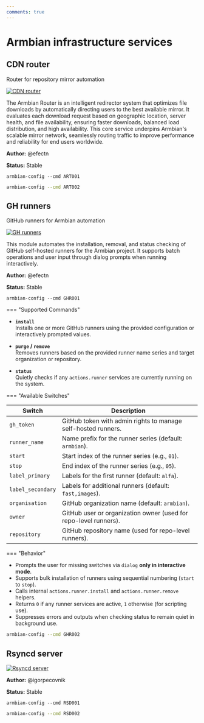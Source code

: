 ```yaml
---
comments: true
---
```


# Armbian infrastructure services

## CDN router


Router for repository mirror automation


<!--- section image START from tools/include/images/ART001.png --->
[![CDN router](/images/ART001.png)](#)
<!--- section image STOP from tools/include/images/ART001.png --->


<!--- header START from tools/include/markdown/ART001-header.md --->
The Armbian Router is an intelligent redirector system that optimizes file downloads by automatically directing users to the best available mirror. It evaluates each download request based on geographic location, server health, and file availability, ensuring faster downloads, balanced load distribution, and high availability. This core service underpins Armbian's scalable mirror network, seamlessly routing traffic to improve performance and reliability for end users worldwide.

<!--- header STOP from tools/include/markdown/ART001-header.md --->

**Author:** @efectn

**Status:** Stable


~~~ custombash
armbian-config --cmd ART001
~~~


~~~ bash title="Remove CDN router:"
armbian-config --cmd ART002
~~~



## GH runners


GitHub runners for Armbian automation


<!--- section image START from tools/include/images/GHR001.png --->
[![GH runners](/images/GHR001.png)](#)
<!--- section image STOP from tools/include/images/GHR001.png --->


<!--- header START from tools/include/markdown/GHR001-header.md --->
This module automates the installation, removal, and status checking of GitHub self-hosted runners for the Armbian project. It supports batch operations and user input through dialog prompts when running interactively.

<!--- header STOP from tools/include/markdown/GHR001-header.md --->

**Author:** @efectn

**Status:** Stable


~~~ custombash
armbian-config --cmd GHR001
~~~


<!--- footer START from tools/include/markdown/GHR001-footer.md --->
=== "Supported Commands"

- **`install`**  
  Installs one or more GitHub runners using the provided configuration or interactively prompted values.

- **`purge` / `remove`**  
  Removes runners based on the provided runner name series and target organization or repository.

- **`status`**  
  Quietly checks if any `actions.runner` services are currently running on the system.

=== "Available Switches"

| Switch             | Description                                                                 |
|--------------------|-----------------------------------------------------------------------------|
| `gh_token`         | GitHub token with admin rights to manage self-hosted runners.               |
| `runner_name`      | Name prefix for the runner series (default: `armbian`).                     |
| `start`            | Start index of the runner series (e.g., `01`).                              |
| `stop`             | End index of the runner series (e.g., `05`).                                |
| `label_primary`    | Labels for the first runner (default: `alfa`).                              |
| `label_secondary`  | Labels for additional runners (default: `fast,images`).                     |
| `organisation`     | GitHub organization name (default: `armbian`).                              |
| `owner`            | GitHub user or organization owner (used for repo-level runners).            |
| `repository`       | GitHub repository name (used for repo-level runners).                       |

=== "Behavior"

- Prompts the user for missing switches via `dialog` **only in interactive mode**.
- Supports bulk installation of runners using sequential numbering (`start` to `stop`).
- Calls internal `actions.runner.install` and `actions.runner.remove` helpers.
- Returns `0` if any runner services are active, `1` otherwise (for scripting use).
- Suppresses errors and outputs when checking status to remain quiet in background use.

<!--- footer STOP from tools/include/markdown/GHR001-footer.md --->


~~~ bash title="Remove GitHub runners for Armbian automation:"
armbian-config --cmd GHR002
~~~



## Rsyncd server


<!--- section image START from tools/include/images/RSD001.png --->
[![Rsyncd server](/images/RSD001.png)](#)
<!--- section image STOP from tools/include/images/RSD001.png --->

**Author:** @igorpecovnik

**Status:** Stable


~~~ custombash
armbian-config --cmd RSD001
~~~


~~~ bash title="Remove Armbian rsyncd server:"
armbian-config --cmd RSD002
~~~


